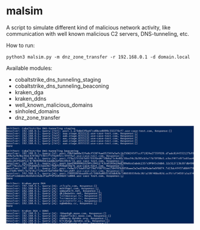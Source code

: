 # malsim
A script to simulate different kind of malicious network activity, like communication with well known malicious C2 servers, DNS-tunneling, etc.

How to run:
```
python3 malsim.py -m dnz_zone_transfer -r 192.168.0.1 -d domain.local
```

Available modules:
* cobaltstrike_dns_tunneling_staging
* cobaltstrike_dns_tunneling_beaconing
* kraken_dga
* kraken_ddns
* well_known_malicious_domains
* sinholed_domains
* dnz_zone_transfer

![Alt text](malsim.png?raw=true "malsim")
